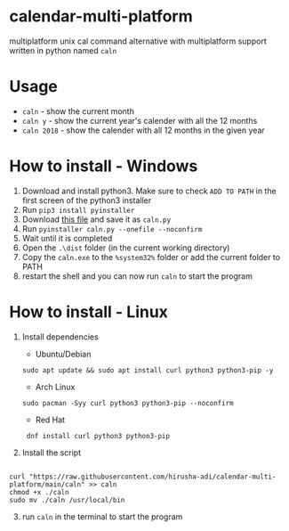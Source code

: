# calendar-multi-platform

multiplatform unix cal command alternative with multiplatform support written in python named `caln`

# Usage

- `caln` - show the current month
- `caln y` - show the current year's calender with all the 12 months
- `caln 2018` - show the calender with all 12 months in the given year

# How to install - Windows

1. Download and install python3. Make sure to check `ADD TO PATH` in the first screen of the python3 installer
2. Run `pip3 install pyinstaller`
3. Download [this file](https://raw.githubusercontent.com/hirusha-adi/calendar-multi-platform/main/caln) and save it as `caln.py`
4. Run `pyinstaller caln.py --onefile --noconfirm`
5. Wait until it is completed
6. Open the `.\dist` folder (in the current working directory)
7. Copy the `caln.exe` to the `%system32%` folder or add the current folder to PATH
8. restart the shell and you can now run `caln` to start the program

# How to install - Linux

1. Install dependencies

   - Ubuntu/Debian

   ```
   sudo apt update && sudo apt install curl python3 python3-pip -y
   ```

   - Arch Linux

   ```
   sudo pacman -Syy curl python3 python3-pip --noconfirm
   ```

   - Red Hat

   ```
    dnf install curl python3 python3-pip
   ```

2. Install the script

```

curl "https://raw.githubusercontent.com/hirusha-adi/calendar-multi-platform/main/caln" >> caln
chmod +x ./caln
sudo mv ./caln /usr/local/bin

```

3. run `caln` in the terminal to start the program
